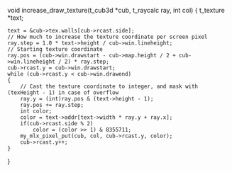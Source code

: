 void	increase_draw_texture(t_cub3d *cub, t_raycalc ray, int col)
{
	t_texture	*text;

	text = &cub->tex.walls[cub->rcast.side];
	// How much to increase the texture coordinate per screen pixel
	ray.step = 1.0 * text->height / cub->win.lineheight;
	// Starting texture coordinate
	ray.pos = (cub->win.drawstart - cub->map.height / 2 + cub->win.lineheight / 2) * ray.step;
	cub->rcast.y = cub->win.drawstart;
	while (cub->rcast.y < cub->win.drawend)
	{
		// Cast the texture coordinate to integer, and mask with (texHeight - 1) in case of overflow
		ray.y = (int)ray.pos & (text->height - 1);
		ray.pos += ray.step;
		int	color;
		color = text->addr[text->width * ray.y + ray.x];
		if(cub->rcast.side % 2)
			color = (color >> 1) & 8355711;
		my_mlx_pixel_put(cub, col, cub->rcast.y, color);
		cub->rcast.y++;
	}
}
